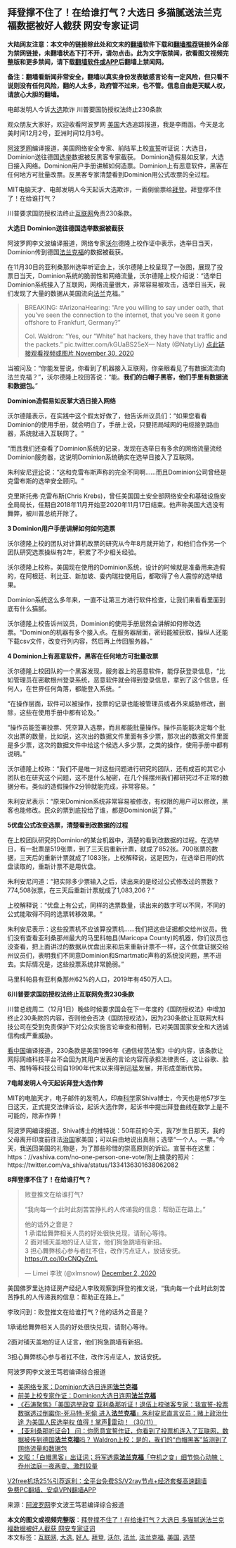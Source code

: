  <h2>拜登撑不住了！在给谁打气？大选日 多猫腻送法兰克福数据被好人截获 网安专家证词</h2> <p class="notice"><b>大陆网友注意：本文中的链接除此处和文末的<a href="https://github.com/bannedbook/fanqiang" >翻墙</a>软件下载和<a href="https://github.com/killgcd/justmysocks/blob/master/README.md">翻墙推荐</a>链接外全部为禁网链接，未翻墙状态下打不开，请勿点击。此为文字版禁闻，欲看图文视频完整版和更多禁闻，请下载<a href="https://github.com/bannedbook/fanqiang">翻墙软件或APP</a>后翻墙上禁闻网。</p><p>备注：翻墙看新闻非常安全，翻墙以真实身份发表敏感言论有一定风险，但只看不说则没有任何风险，翻的人太多，政府管不过来，也不管。信息自由是天赋人权，请放心大胆的翻墙。</b></p>  <div class="entry"> <p id="summary">电邮发明人今诉<a href="https://www.bannedbook.org/bnews/tag/%e5%a4%a7%e9%80%89/" class="st_tag internal_tag" rel="tag" title="标签 大选 下的日志">大选</a>欺诈 川普要国防授权法终止230条款</p> <p>观众朋友大家好，欢迎收看阿波罗网 <a href="https://www.bannedbook.org/bnews/tag/%e7%be%8e%e5%9b%bd/" class="st_tag internal_tag" rel="tag" title="标签 美国 下的日志">美国</a>大选追踪报道，我是李雨函。今天是北美时间12月2号，亚洲时间12月3号。</p> <p><span class='wp_keywordlink_affiliate'><a href="https://www.aboluowang.com/" title="阿波罗网" target="_blank">阿波罗网</a></span>编译报道，美国网络安全专家、前陆军上校<span class='wp_keywordlink'><a href="https://www.bannedbook.org/forum5/topic17.html" title="宣誓与预言" target="_blank">宣誓</a></span>听证说：大选日，Dominion送往德国<a href="https://www.bannedbook.org/bnews/tag/%e9%80%89%e4%b8%be/" class="st_tag internal_tag" rel="tag" title="标签 选举 下的日志">选举</a>数据被反黑客专家截获。 Dominion造假易如反掌，大选日接入网络。Dominion用户手册讲解如何造票。Dominion上有恶意软件，黑客在任何地方可批量改票。反黑客专家清楚看到Dominion用公式改票的全过程。</p> <p>MIT电脑天才、电邮发明人今天起诉大选欺诈，一面倒偷票给<a href="https://www.bannedbook.org/bnews/tag/%e6%8b%9c%e7%99%bb/" class="st_tag internal_tag" rel="tag" title="标签 拜登 下的日志">拜登</a>。拜登撑不住了！在给谁打气？</p> <p>川普要求国防授权法终止<a href="https://www.bannedbook.org/bnews/tag/%e4%ba%92%e8%81%94%e7%bd%91/" class="st_tag internal_tag" rel="tag" title="标签 互联网 下的日志">互联网</a>免责230条款。</p> <p><strong>大选日 Dominion送往德国选举数据被截获</strong></p> <p>阿波罗网李文波编译报道，网络专家<a href="https://www.bannedbook.org/bnews/tag/%E6%B2%83%E5%B0%94/" class="st_tag internal_tag" rel="tag" title="标签 沃尔 下的日志">沃尔</a>德隆上校作证中表示，选举日当天，Dominion传到德国<a href="https://www.bannedbook.org/bnews/tag/%E6%B3%95%E5%85%B0%E5%85%8B%E7%A6%8F/" class="st_tag internal_tag" rel="tag" title="标签 法兰克福 下的日志">法兰克福</a>的数据被截获。</p> <p>在11月30日的亚利桑那州选举听证会上，沃尔德隆上校呈现了一张图，展现了投票日当天，Dominion系统的脆弱性和网络流量，沃尔德隆上校介绍说：“选举日Dominion系统接入了互联网，网络流量很大，非常容易被攻击，选举日当天，我们发现了大量的数据从美国流向<a href="https://www.bannedbook.org/bnews/tag/%E6%B3%95%E5%85%B0/" class="st_tag internal_tag" rel="tag" title="标签 法兰 下的日志">法兰</a>克福。”</p> <blockquote><p>BREAKING: #ArizonaHearing: &#8220;Are you willing to say under oath, that you&#8217;ve seen the connection to the internet, that you&#8217;ve seen it gone offshore to Frankfurt, Germany?&#8221;</p> <p>Col. Waldron: &#8220;Yes, our &#8220;White&#8221; hat hackers, they have that traffic and the packets.&#8221; pic.twitter.com/kGUaBS25eX— Naty      (@NatyLiy) <a href="https://twitter.com/NatyLiy/status/1333500580287950849?ref_src=twsrc%5Etfw">点此链接观看视频或图片 November 30, 2020</a></p></blockquote> <p>当被问及：“你能发誓说，你看到了机器接入互联网，你亲眼看见了有数据流流向法兰克福？”，沃尔德隆上校回答说：“能。<strong>我们的白帽子黑客，他们手里有数据流和数据包。</strong>”</p> <p><strong>Dominion造假易如反掌大选日接入网络</strong></p> <p>沃尔德隆表示，在实践中这个假太好做了，他告诉州议员们：“如果您看看Dominion的使用手册，就会明白了，手册上说，只要把局域网的电缆接到路由器，系统就进入互联网了。“</p>  <p>“而且我们还查看了Dominion系统的记录，发现在选举日有多余的网络流量流经Dominion服务器，这说明Dominion系统确实在选举日接入了互联网。</p> <p></p> <p></p> <p>朱利安尼<span class='wp_keywordlink_affiliate'><a href="https://www.bannedbook.org/bnews/comments/" title="新闻评论" target="_blank">评论</a></span>说：“这和克雷布斯声称的完全不同啊……而且Dominion公司曾经是克雷布斯的选举安全顾问。“</p> <p>克里斯托弗·克雷布斯(Chris Krebs)，曾任美国国土安全部网络安全和基础设施安全局局长，任期自2018年11月开始至2020年11月17日结束。他声称美国大选没有舞弊，被川普总统开除了。</p> <p><strong>3 Dominion用户手册讲解如何如何造票</strong></p> <p>沃尔德隆上校的团队对计算机改票的研究从今年8月就开始了，和他们合作另一个团队研究选票操纵有2年，积累了不少相关经验。</p> <p>沃尔德隆上校称，美国现在使用的Dominion系统，设计的时候就是准备用来造假的，在阿根廷、利比亚、新加坡、委内瑞拉使用后，都取得了令人震惊的选举结果。</p> <p>Dominion系统这么多年来，一直不让第三方进行软件检查，让我们来看看里面到底有什么猫腻。</p> <p>沃尔德隆上校告诉州议员，Dominion的使用手册居然会讲解如何修改选票。“Dominion的机器有多个接入点。在服务器层面，密码能被获取，操纵人还能下载csv文件，改变行列内容，然后再上传回服务器。”</p> <p><strong>4 Dominion上有恶意软件，黑客在任何地方可批量改票</strong></p> <p>沃尔德隆上校团队的一个黑客发现，服务器上的恶意软件，能俘获登录信息，“比如管理员在密歇根州登录系统，恶意软件就会得到登录信息，拿到了这个信息，任何人，在世界任何角落，都能登入系统。“</p> <p>“在操作层面，软件可以被操作，投票的记录也能被管理员或者外来威胁修改，删除，这些在使用手册中都有论及。”</p>  <p>“操作员能签署投票、凭空算入选票，而且都能批量操作。操作员能能决定每个批次出票的数量，比如说，这次出的数据文件里面有多少票，那次出的数据文件里面是多少票，这次的数据文件中给这个候选人多少票，之类的操作，使用手册中都有说明。”</p> <p>沃尔德隆上校称：“我们不是唯一对这些问题进行研究的团队，还有成百的其它小团队也在研究这个问题，这不是什么秘密，在几个摇摆州我们都研究过不正常的数据分布。类似的造假操作2分钟就能完成，非常容易。“</p> <p>朱利安尼表示：“原来Dominion系统非常容易被修改，有权限的用户可以修改，黑客也能修改。民众的票到底投给了谁，都是Dominion说了算。”</p> <p><strong>5优盘公式改变选票，清楚看到改数据的过程</strong></p> <p>在上校团队研究的Dominion的某台机器中，清楚的看到改数据的过程。在选举日，有一批票是519张票，到了三天后重新计票，就成了852张。700张票的数据，三天后的重新计票就成了1083张，上校解释说，这是因为，在选举日用的优盘读取的，重新计票不是用优盘。</p> <p>朱利安尼问道：“把实际多少票输入之后，读出来的是经过公式修改过的票数？774,508张票，在三天后重新计票就成了1,083,206？“</p> <p>上校解释说：“优盘上有公式，同样的选票数量，读出来的数字可以不同，不同的公式能取得不同的选票转移效果。“</p> <p>朱利安尼表示：这些投票机不应该算投票机……我们把这些证据都交给州议员。我们没有查看亚利桑那州最大的马里科帕县(Maricopa County)的机器，你们议员也没查看，把上面讲过的数据从优盘出来和后来重新计票不一样，这个优盘证据交给州议员们，表明我们不同意Dominion和Smartmatic声称的系统没问题，黑不进去。实际情况是，这些投票系统非常脆弱。”</p> <p>马里科帕县有亚利桑那州62%的人口，2019年有450万人口。</p> <p><strong>6川普要求国防授权法终止互联网免责230条款</strong></p> <p>川普总统周二（12月1日）晚些时候要求国会在下一年度的《国防授权法》中增加终止230条款的内容，否则他会否决《国防授权法》，因为230条款让互联网大科技公司在受到免责保护下对公众实施言论审查和箝制，已对美国国家安全和大选诚信构成严重威胁。</p> <p><span class='wp_keywordlink_affiliate'><a href="https://www.secretchina.com/" title="看中国" target="_blank">看中国</a></span>编译报道，230条款是美国1996年《通信规范法案》中的内容，该条款让网际网络科技平台不会因为其用户发表的言论内容而承担法律责任，这让谷歌、脸书、推特等科技公司自1990年代末以来得到迅猛发展，并形成垄断优势。</p> <p><strong>7电邮发明人今天起诉拜登大选作弊</strong></p>  <p>MIT的电脑天才，电子邮件的发明人，印裔<span class='wp_keywordlink'><a href="https://www.bannedbook.org/forum11/topic309.html" title="禁片：“科学”的棍子" target="_blank">科学</a></span>家Shiva博士，今天也是他57岁生日这天，正式提交法律诉讼，起诉大选作弊，起诉书中提出拜登曲线在数学上是不可能的，除非作弊！</p> <p>阿波罗网编译报道，Shiva博士的推特说：50年前的今天，我7岁生日那天，我的父母离开印度前往法<span class='wp_keywordlink'><a href="https://www.bannedbook.org/forum24/topic8925.html" title="《治国大道》" target="_blank">治国</a></span>家美国；可以自由地说出真相；选举“一个人。一票。”今天，我送回美国的礼物是，为了那些珍惜的崇高原则的诉讼。宣誓书在这里：https：//vashiva.com/no-one-person-one-vote/附上摘录的照片：https://twitter.com/va_shiva/status/1334136301638062082</p> <p><strong>8拜登撑不住了！在给谁打气？</strong></p> <blockquote class="twitter-tweet" data-width="500" data-dnt="true"> <p lang="zh" dir="ltr">败登推文在给谁打气？</p> <p>“我向每一个此时此刻苦苦挣扎的人传递我的信息：帮助正在路上。”</p> <p>他的话外之音是？<br />1 承诺给舞弊相关人员的好处很快兑现，请耐心等待。<br />2 面对铺天盖地的证人证言，他们狗急跳墙有新招。<br />3 担心舞弊核心参与者扛不住，改作污点证人，放话安抚。 <a href="https://t.co/l0xCNQyZmL">https://t.co/l0xCNQyZmL</a></p> <p>&mdash; Limei 李玫 (@xlmsnow) <a href="https://twitter.com/xlmsnow/status/1334112373075025921?ref_src=twsrc%5Etfw">December 2, 2020</a></p></blockquote> <p></p> <p>美国佛罗里达持证房产经纪人李玫观察到拜登的推文说，“我向每一个此时此刻苦苦挣扎的人传递我的信息：帮助正在路上。”</p> <p>李玫问到：败登推文在给谁打气？他的话外之音是？</p> <p>1承诺给舞弊相关人员的好处很快兑现，请耐心等待。</p> <p>2面对铺天盖地的证人证言，他们狗急跳墙有新招。</p> <p>3担心舞弊核心参与者扛不住，改作污点证人，放话安抚。</p>  <p>阿波罗网李文波王笃若编译综合报道</p> <ul class='op-related-articles' title='相关阅读'> <li><a href='https://www.bannedbook.org/bnews/bannedvideo/20201202/1440489.html' target='_blank'>美网络专家：Dominion大选日连网<b>法兰克福</b></a></li> <li><a href='https://www.bannedbook.org/bnews/taiwannews/20201201/1440357.html' target='_blank'>前美上校专家作证：Dominion大选日连网<b>法兰克福</b></a></li> <li><a href='https://www.bannedbook.org/bnews/bannedvideo/20201201/1440080.html' target='_blank'>《石涛聚焦》「美国选举政变 亚利桑那听证！退伍上校骇客专家：我宣誓-投票数据透过倒霉你-死马特-死偷 进入<b>法兰克福</b>」朱利安尼直言议员：赌上政治仕途 为美国人民选举权 值得！掌声👏雷动！（30/11）</a></li> <li><a href='https://www.bannedbook.org/bnews/bannedvideo/20201201/1439968.html' target='_blank'>【亚利桑那听证会】 问：你愿意宣誓作证，你看到了投票机连入了互联网，数据被传到德国<b>法兰克福</b>吗？ Waldron上校：是的，我们的“白帽黑客”监测到了网络流量和数据包</a></li> <li><a href='https://www.bannedbook.org/bnews/cbnews/20201201/1439927.html' target='_blank'>文昭：「白帽黑客」出证词；将军透露<b>法兰克福</b>「夺机之变」细节惊心动魄；乔州法庭一夜两变、激烈较量</a></li> </ul> <p class="texttj"> <a href="https://www.bannedbook.org/forum23/topic22702.html" target="_blank">V2free机场25%引荐返利：全平台免费SS/V2ray节点+经济套餐高速翻墙</a><br/> <a href="https://github.com/bannedbook/fanqiang/wiki/%E7%A6%81%E9%97%BB%E7%BD%91%E5%AE%89%E5%8D%93%E7%BF%BB%E5%A2%99%E6%96%B0%E9%97%BBAPP" target="_blank">免费PC翻墙、安卓VPN翻墙APP</a></p><p> 来源：<a href="https://www.aboluowang.com/2020/1203/1529783.html" target="_blank">阿波罗网</a>李文波王笃若编译综合报道 </p><a name='sharetosocial'></a>       <div><b>本文的图文或视频完整版</b>：<a href='https://www.bannedbook.org/bnews/topimagenews/20201203/1441093.html'>拜登撑不住了！在给谁打气？大选日 多猫腻送法兰克福数据被好人截获 网安专家证词</a></div>  </div><!--END ENTRY--> <div class="postfooter"> <div>本文标签：<a href="https://www.bannedbook.org/bnews/tag/%e4%ba%92%e8%81%94%e7%bd%91/" rel="tag">互联网</a>, <a href="https://www.bannedbook.org/bnews/tag/%e5%a4%a7%e9%80%89/" rel="tag">大选</a>, <a href="https://www.bannedbook.org/bnews/tag/%E5%A5%BD%E4%BA%BA/" rel="tag">好人</a>, <a href="https://www.bannedbook.org/bnews/tag/%e6%8b%9c%e7%99%bb/" rel="tag">拜登</a>, <a href="https://www.bannedbook.org/bnews/tag/%E6%B2%83%E5%B0%94/" rel="tag">沃尔</a>, <a href="https://www.bannedbook.org/bnews/tag/%E6%B3%95%E5%85%B0/" rel="tag">法兰</a>, <a href="https://www.bannedbook.org/bnews/tag/%E6%B3%95%E5%85%B0%E5%85%8B%E7%A6%8F/" rel="tag">法兰克福</a>, <a href="https://www.bannedbook.org/bnews/tag/%e7%be%8e%e5%9b%bd/" rel="tag">美国</a>, <a href="https://www.bannedbook.org/bnews/tag/%e9%80%89%e4%b8%be/" rel="tag">选举</a></div>  </div><!--END POSTFOOTER--> 